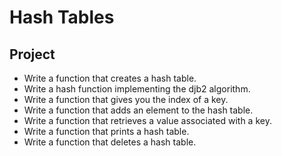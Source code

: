 # Hash Tables

## Project
- Write a function that creates a hash table.
- Write a hash function implementing the djb2 algorithm.
- Write a function that gives you the index of a key.
- Write a function that adds an element to the hash table.
- Write a function that retrieves a value associated with a key.
- Write a function that prints a hash table.
- Write a function that deletes a hash table.